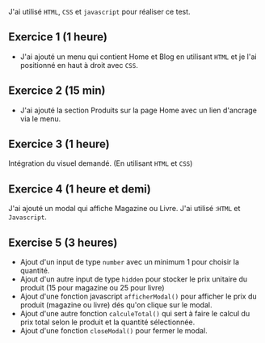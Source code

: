 J'ai utilisé `HTML`, `CSS` et `javascript` pour réaliser ce test.

## Exercice 1 (1 heure)

- J'ai ajouté un menu qui contient Home et Blog en utilisant `HTML` et je l'ai positionné en haut à droit avec `CSS`.

## Exercice 2 (15 min)

- J'ai ajouté la section Produits sur la page Home avec un lien d'ancrage via le menu.

## Exercice 3 (1 heure)

Intégration du visuel demandé.
(En utilisant `HTML` et `CSS`)

## Exercice 4 (1 heure et demi)

J'ai ajouté un modal qui affiche Magazine ou Livre.
J'ai utilisé :`HTML` et `Javascript`.

## Exercise 5 (3 heures)

- Ajout d'un input de type `number` avec un minimum 1 pour choisir la quantité.
- Ajout d'un autre input de type `hidden` pour stocker le prix unitaire du produit (15 pour magazine ou 25 pour livre)
- Ajout d'une fonction javascript `afficherModal()` pour afficher le prix du produit (magazine ou livre) dés qu'on clique sur le modal.
- Ajout d'une autre fonction `calculeTotal()` qui sert à faire le calcul du prix total selon le produit et la quantité sélectionnée.
- Ajout d'une fonction `closeModal()` pour fermer le modal.
